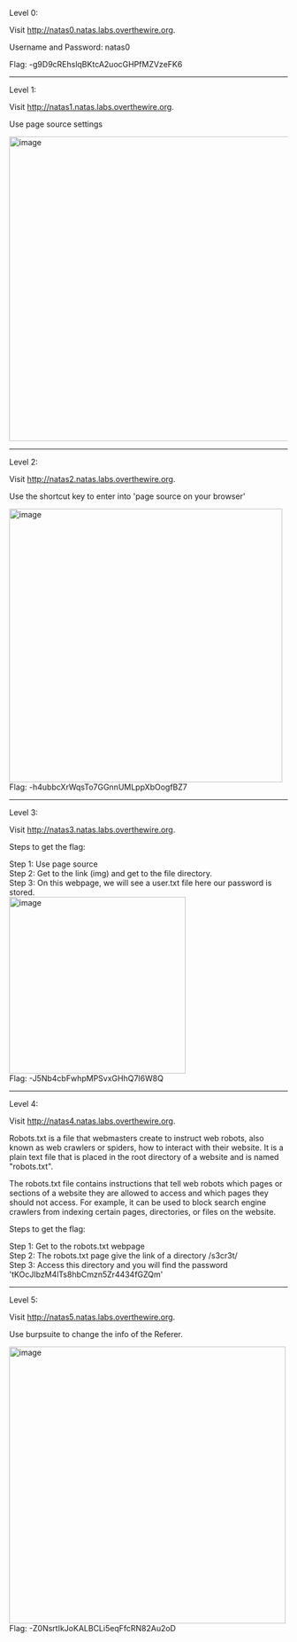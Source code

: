 Level 0:

Visit http://natas0.natas.labs.overthewire.org.

Username and Password: natas0

Flag: -g9D9cREhslqBKtcA2uocGHPfMZVzeFK6

---

Level 1:

Visit http://natas1.natas.labs.overthewire.org.

Use page source settings

<img width="550" alt="image" src="https://user-images.githubusercontent.com/88367072/230738765-da4322fa-db20-46a9-9018-5fe11afc0147.png">

---
Level 2:

Visit http://natas2.natas.labs.overthewire.org.

Use the shortcut key to enter into 'page source on your browser'

<img width="494" alt="image" src="https://user-images.githubusercontent.com/88367072/230738818-e8e726e7-69de-40f5-bed4-9e03a76ef50c.png"><br>
Flag: -h4ubbcXrWqsTo7GGnnUMLppXbOogfBZ7

---

Level 3:

Visit http://natas3.natas.labs.overthewire.org.

Steps to get the flag:

Step 1: Use page source <br>
Step 2: Get to the link (img) and get to the file directory.<br>
Step 3: On this webpage, we will see a user.txt file here our password is stored.<br>
<img width="319" alt="image" src="https://user-images.githubusercontent.com/88367072/230739161-4957b181-8c9d-4aaa-8329-d0b8e3442d66.png"><br>
Flag: -J5Nb4cbFwhpMPSvxGHhQ7I6W8Q

---

Level 4:

Visit http://natas4.natas.labs.overthewire.org.

Robots.txt is a file that webmasters create to instruct web robots, also known as web crawlers or spiders, how to interact with their website. It is a plain text file that is placed in the root directory of a website and is named "robots.txt".

The robots.txt file contains instructions that tell web robots which pages or sections of a website they are allowed to access and which pages they should not access. For example, it can be used to block search engine crawlers from indexing certain pages, directories, or files on the website.

Steps to get the flag:

Step 1: Get to the robots.txt webpage<br>
Step 2: The robots.txt page give the link of a directory /s3cr3t/<br>
Step 3: Access this directory and you will find the password 'tKOcJIbzM4lTs8hbCmzn5Zr4434fGZQm'<br>

---
Level 5:

Visit http://natas5.natas.labs.overthewire.org.

Use burpsuite to change the info of the Referer.<br>

<img width="500" alt="image" src="https://user-images.githubusercontent.com/88367072/230740882-d5cc7f39-2c69-4cd5-beb5-a03230db34ff.png">
Flag: -Z0NsrtIkJoKALBCLi5eqFfcRN82Au2oD
